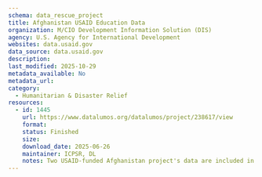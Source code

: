 ```yaml
---
schema: data_rescue_project 
title: Afghanistan USAID Education Data
organization: M/CIO Development Information Solution (DIS)
agency: U.S. Agency for International Development
websites: data.usaid.gov
data_source: data.usaid.gov
description: 
last_modified: 2025-10-29
metadata_available: No
metadata_url: 
category:
  - Humanitarian & Disaster Relief 
resources:
  - id: 1445
    url: https://www.datalumos.org/datalumos/project/238617/view
    format: 
    status: Finished
    size: 
    download_date: 2025-06-26
    maintainer: ICPSR, DL
    notes: Two USAID-funded Afghanistan project's data are included in this folder covering the period from 2013 to 2018. The projects are 1) Afghan Children Read (ACR) and 2) Resources, Skills, and Capacities in Early Grade (RSC-EGR ). Across the projects, the folder contains the following files and numbers of each codebooks (12), consent (3), data files (13), instruments (19), reports (0).
---
```

